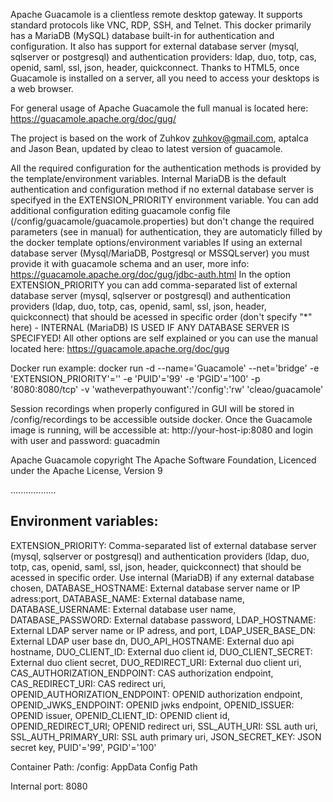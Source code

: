 Apache Guacamole is a clientless remote desktop gateway. It supports standard protocols like VNC, RDP, SSH, and Telnet.
This docker primarily has a MariaDB (MySQL) database built-in for authentication and configuration. It also has support for external database server (mysql, sqlserver or postgresql) and authentication providers: ldap, duo, totp, cas, openid, saml, ssl, json, header, quickconnect.
Thanks to HTML5, once Guacamole is installed on a server, all you need to access your desktops is a web browser.

For general usage of Apache Guacamole the full manual is located here: https://guacamole.apache.org/doc/gug/

The project is based on the work of Zuhkov zuhkov@gmail.com⁠, aptalca and Jason Bean, updated by cleao to latest version of guacamole.

All the required configuration for the authentication methods is provided by the template/environment variables. Internal MariaDB is the default authentication and configuration method if no external database server is specifyed in the EXTENSION_PRIORITY environment variable.
You can add additional configuration editing guacamole config file (/config/guacamole/guacamole.properties) but don't change the required parameters (see in manual) for authentication, they are automaticly filled by the docker template options/environment variables
If using an external database server (Mysql/MariaDB, Postgresql or MSSQLserver) you must provide it with guacamole schema and an user, more info: https://guacamole.apache.org/doc/gug/jdbc-auth.html
In the option EXTENSION_PRIORITY you can add comma-separated list of external database server (mysql, sqlserver or postgresql) and authentication providers (ldap, duo, totp, cas, openid, saml, ssl, json, header, quickconnect) that should be acessed in specific order (don't specify "*" here) - INTERNAL (MariaDB) IS USED IF ANY DATABASE SERVER IS SPECIFYED!
All other options are self explained or you can use the manual located here: https://guacamole.apache.org/doc/gug

Docker run example:
  docker run -d --name='Guacamole' --net='bridge' -e 'EXTENSION_PRIORITY'='' -e 'PUID'='99' -e 'PGID'='100' -p '8080:8080/tcp' -v 'watheverpathyouwant':'/config':'rw' 'cleao/guacamole'

Session recordings when properly configured in GUI will be stored in /config/recordings to be accessible outside docker.
Once the Guacamole image is running, will be accessible at: http://your-host-ip:8080 and login with user and password: guacadmin

Apache Guacamole copyright The Apache Software Foundation, Licenced under the Apache License, Version 9

..................

Environment variables:
---------------------
  EXTENSION_PRIORITY: Comma-separated list of external database server (mysql, sqlserver or postgresql) and authentication providers (ldap, duo, totp, cas, openid, saml, ssl, json, header, quickconnect) that should be acessed in specific order. Use internal (MariaDB) if any external database chosen,
  DATABASE_HOSTNAME: External database server name or IP adress:port,
  DATABASE_NAME: External database name,
  DATABASE_USERNAME: External database user name,
  DATABASE_PASSWORD: External database password,
  LDAP_HOSTNAME: External LDAP server name or IP adress, and port,
  LDAP_USER_BASE_DN: External LDAP user base dn,
  DUO_API_HOSTNAME: External duo api hostname,
  DUO_CLIENT_ID: External duo client id,
  DUO_CLIENT_SECRET: External duo client secret,
  DUO_REDIRECT_URI: External duo client uri,
  CAS_AUTHORIZATION_ENDPOINT: CAS authorization endpoint,
  CAS_REDIRECT_URI: CAS redirect uri,
  OPENID_AUTHORIZATION_ENDPOINT: OPENID authorization endpoint,
  OPENID_JWKS_ENDPOINT: OPENID jwks endpoint,
  OPENID_ISSUER: OPENID issuer,
  OPENID_CLIENT_ID: OPENID client id,
  OPENID_REDIRECT_URI; OPENID redirect uri,
  SSL_AUTH_URI: SSL auth uri,
  SSL_AUTH_PRIMARY_URI: SSL auth primary uri,
  JSON_SECRET_KEY: JSON secret key,
  PUID'='99',
  PGID'='100'
 
Container Path: /config: AppData Config Path
 
Internal port: 8080